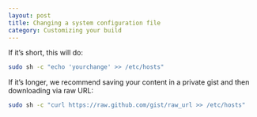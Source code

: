 ```yaml
---
layout: post
title: Changing a system configuration file
category: Customizing your build
---
```


If it’s short, this will do:

```bash
sudo sh -c "echo 'yourchange' >> /etc/hosts"
```

If it’s longer, we recommend saving your content in a private gist and then downloading via raw URL:

```bash
sudo sh -c "curl https://raw.github.com/gist/raw_url >> /etc/hosts"
```
